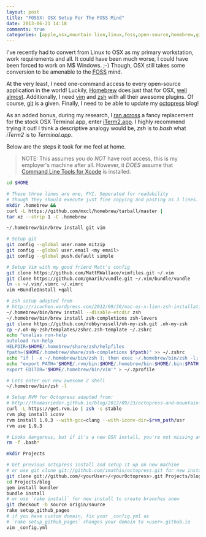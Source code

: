 ```yaml
---
layout: post
title: "FOSSX: OSX Setup For The FOSS Mind"
date: 2013-06-21 14:18
comments: true
categories: [apple,osx,mountain lion,linux,foss,open-source,homebrew,git,vim,zsh,rvm,octopress] 
---
```


I've recently had to convert from Linux to OSX as my primary workstation, work requirements and all.
It could have been much worse, I could have been forced to work on M$ Windows. ;-) Though, OSX still 
takes some conversion to be amenable to the <abbr title="Free and Open Source Software">FOSS</abbr> mind.

At the very least, I need one-command access to every open-source application in the world! Luckily, 
[Homebrew](http://mxcl.github.io/homebrew/) does just that for OSX, 
[well almost](https://github.com/mxcl/homebrew/tree/master/Library/Formula). Additionally, I need 
[vim](http://www.vim.org) and [zsh](http://www.zsh.org) with all their awesome plugins. Of course, 
[git](http://git-scm.com) is a given. Finally, I need to be able to update my 
[octopress](http://octopress.org) blog!

As an added bonus, <!-- more --> during my research, I [ran across](http://code2k.net/blog/2011-07-20/) a fancy 
replacement for the stock OSX Terminal.app, enter [iTerm2.app](http://www.iterm2.com/#/section/documentation/highlights). 
I highly recommend trying it out! I think a descriptive analogy would be, *zsh* is to *bash* what *iTerm2* is to *Terminal.app*.

Below are the steps it took for me feel at home.
> NOTE: This assumes you do *NOT* have root access, this is my employer's machine after all. However,
it *DOES* assume that [Command Line Tools for Xcode](https://medium.com/kr-projects/6e54e8c50dc8) is installed.

``` sh
cd $HOME

# These three lines are one, FYI. Seperated for readability
# though they should execute just fine copying and pasting as 3 lines.
mkdir .homebrew && 
curl -L https://github.com/mxcl/homebrew/tarball/master | 
tar xz --strip 1 -C .homebrew

~/.homebrew/bin/brew install git vim

# Setup git
git config --global user.name mitzip
git config --global user.email <my email>
git config --global push.default simple

# Setup Vim with my good friend Matt's config
git clone https://github.com/MattRWallace/vimfiles.git ~/.vim
git clone https://github.com/gmarik/vundle.git ~/.vim/bundle/vundle
ln -s ~/.vim/.vimrc ~/.vimrc
vim +BundleInstall +qall

# zsh setup adapted from
# http://ricochen.wordpress.com/2012/09/30/mac-os-x-lion-zsh-installation-with-brew-guide/
~/.homebrew/bin/brew install --disable-etcdir zsh
~/.homebrew/bin/brew install zsh-completions zsh-lovers
git clone https://github.com/robbyrussell/oh-my-zsh.git .oh-my-zsh
cp ~/.oh-my-zsh/templates/zshrc.zsh-template ~/.zshrc
echo "unalias run-help
autoload run-help
HELPDIR=$HOME/.homebrew/share/zsh/helpfiles
fpath=($HOME/.homebrew/share/zsh-completions $fpath)" >> ~/.zshrc 
echo "if [ -x ~/.homebrew/bin/zsh ]; then exec ~/.homebrew/bin/zsh -l; fi" > ~/.profile
echo "export PATH='$HOME/.rvm/bin:$HOME/.homebrew/bin:$HOME/.bin:$PATH'
export EDITOR='$HOME/.homebrew/bin/vim'" > ~/.zprofile

# Lets enter our new awesome Z shell
~/.homebrew/bin/zsh -l

# Setup RVM for Octopress adapted from:
# http://thomasrieder.github.io/blog/2012/09/23/octopress-and-mountain-lion/
curl -L https://get.rvm.io | zsh -s stable
rvm pkg install iconv
rvm install 1.9.3 --with-gcc=clang --with-iconv-dir=$rvm_path/usr
rvm use 1.9.3

# Looks dangerous, but if it's a new OSX install, you're not missing anything
rm -f .bash*

mkdir Projects

# Get previous octopress install and setup it up on new machine
# or use git clone git://github.com/imathis/octopress.git for new install
git clone git://github.com/<yourUser>/<yourOctopress>.git Projects/blog
cd Projects/blog
gem install bundler
bundle install
# or use `rake install` for new install to create branches anew
git checkout -b source origin/source
rake setup_github_pages
# if you have custom domain, fix your _config.yml as 
# `rake setup_github_pages` changes your domain to <user>.github.io
vim _config.yml
```

